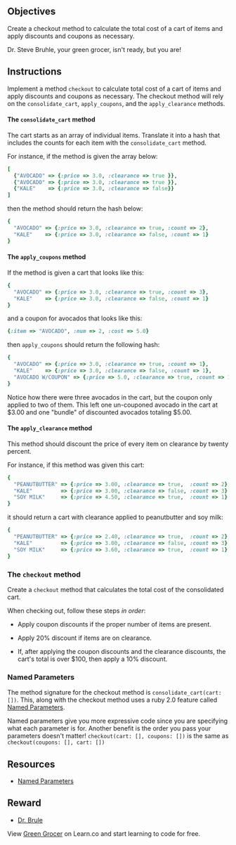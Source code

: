 ## Objectives
Create a checkout method to calculate the total cost of a cart of items and apply discounts and coupons as necessary.

Dr. Steve Bruhle, your green grocer, isn't ready, but you are!

## Instructions

Implement a method `checkout` to calculate total cost of a cart of items and apply discounts and coupons as necessary. The checkout method will rely on the `consolidate_cart`, `apply_coupons`, and the `apply_clearance` methods.

#### The `consolidate_cart` method

The cart starts as an array of individual items. Translate it into a hash that includes the counts for each item with the `consolidate_cart` method.

For instance, if the method is given the array below:

```ruby
[
  {"AVOCADO" => {:price => 3.0, :clearance => true }},
  {"AVOCADO" => {:price => 3.0, :clearance => true }},
  {"KALE"    => {:price => 3.0, :clearance => false}}
]
```
then the method should return the hash below:

```ruby
{
  "AVOCADO" => {:price => 3.0, :clearance => true, :count => 2},
  "KALE"    => {:price => 3.0, :clearance => false, :count => 1}
}
```

#### The `apply_coupons` method

If the method is given a cart that looks like this:

```ruby
{
  "AVOCADO" => {:price => 3.0, :clearance => true, :count => 3},
  "KALE"    => {:price => 3.0, :clearance => false, :count => 1}
}
```
and a coupon for avocados that looks like this:

```ruby
{:item => "AVOCADO", :num => 2, :cost => 5.0}

```

then `apply_coupons` should return the following hash:

```ruby
{
  "AVOCADO" => {:price => 3.0, :clearance => true, :count => 1},
  "KALE"    => {:price => 3.0, :clearance => false, :count => 1},
  "AVOCADO W/COUPON" => {:price => 5.0, :clearance => true, :count => 1},
}
```

Notice how there were three avocados in the cart, but the coupon only applied to two of them. This left one un-couponed avocado in the cart at $3.00 and one "bundle" of discounted avocados totaling $5.00.

#### The `apply_clearance` method

This method should discount the price of every item on clearance by twenty percent.

For instance, if this method was given this cart:

```ruby
{
  "PEANUTBUTTER" => {:price => 3.00, :clearance => true,  :count => 2},
  "KALE"         => {:price => 3.00, :clearance => false, :count => 3}
  "SOY MILK"     => {:price => 4.50, :clearance => true,  :count => 1}
}
```

it should return a cart with clearance applied to peanutbutter and soy milk:

```ruby
{
  "PEANUTBUTTER" => {:price => 2.40, :clearance => true,  :count => 2},
  "KALE"         => {:price => 3.00, :clearance => false, :count => 3}
  "SOY MILK"     => {:price => 3.60, :clearance => true,  :count => 1}
}
```

### The `checkout` method

Create a `checkout` method that calculates the total cost of the consolidated cart.

When checking out, follow these steps *in order*:

* Apply coupon discounts if the proper number of items are present.

* Apply 20% discount if items are on clearance.

* If, after applying the coupon discounts and the clearance discounts, the cart's total is over $100, then apply a 10% discount.

### Named Parameters

The method signature for the checkout method is
`consolidate_cart(cart:[])`. This, along with the checkout method uses a ruby 2.0 feature called [Named Parameters](http://brainspec.com/blog/2012/10/08/keyword-arguments-ruby-2-0/).

Named parameters give you more expressive code since you are specifying what each parameter is for. Another benefit is the order you pass your parameters doesn't matter!
`checkout(cart: [], coupons: [])` is the same as `checkout(coupons: [], cart: [])`

## Resources

* [Named Parameters](http://brainspec.com/blog/2012/10/08/keyword-arguments-ruby-2-0/)

## Reward

* [Dr. Brule](http://www.adultswim.com/videos/tim-and-eric-awesome-show-great-job/dr-brule-your-green-grocer/)

<p data-visibility='hidden'>View <a href='https://learn.co/lessons/green_grocer'>Green Grocer</a> on Learn.co and start learning to code for free.</p>
